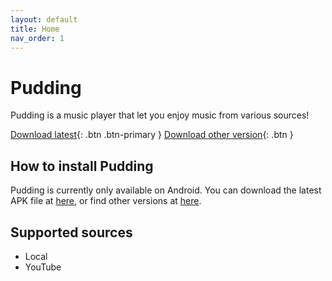 ```yaml
---
layout: default
title: Home
nav_order: 1
---
```


# Pudding

Pudding is a music player that let you enjoy music from various sources!

[Download latest][get-latest-apk]{: .btn .btn-primary } [Download other version][get-old-apk]{: .btn }

## How to install Pudding

Pudding is currently only available on Android.  You can download the latest APK file at [here][get-latest-apk], or find other versions at [here][get-old-apk].

## Supported sources

 + Local
 + YouTube

[get-latest-apk]: javascript:getLatestApk();

[get-old-apk]: javascript:getOldApk();

<script>
 function getLatestApk(){fetch("https://api.github.com/repos/BorisChen396/PuddingPlayer/releases/latest").then(res=>{if(res.ok)res.json().then(json=>{window.location.href=json.assets[json.assets.length-1].browser_download_url})})};
 function getOldApk(){if(confirm("Old versions may be unusable because of bugs or other problems.\nContinue?"))window.location.href="https://github.com/BorisChen396/PuddingPlayer/releases"};
</script>
